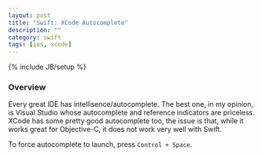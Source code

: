 ```yaml
---
layout: post
title: "Swift: XCode Autocomplete"
description: ""
category: swift
tags: [ios, xcode]
---
```

{% include JB/setup %}

<!-- Overview -->
<h3>Overview</h3>

Every great IDE has intellisence/autocomplete. The best one, in my opinion, is Visual Studio whose autocomplete and reference indicators are priceless. XCode has some pretty good autocomplete too, the issue is that, while it works great for Objective-C, it does not work very well with Swift.

To force autocomplete to launch, press `Control + Space`.